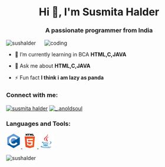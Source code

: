 <h1 align="center">Hi 👋, I'm Susmita Halder</h1>
<h3 align="center">A passionate programmer from India</h3>
<img align ="right"alt="coding"width="400"src="https://www.google.com/url?sa=i&url=https%3A%2F%2Flottiefiles.com%2Fanimations%2Fgirl-on-computer-with-idea-vKx1wtZe5l&psig=AOvVaw31eVafvgKsZ99BDTyRzdgB&ust=1695884757526000&source=images&cd=vfe&opi=89978449&ved=0CA4QjRxqFwoTCIC6tpadyoEDFQAAAAAdAAAAABAD>
<p align="left"> <img src="https://komarev.com/ghpvc/?username=sushalder&label=Profile%20views&color=0e75b6&style=flat" alt="sushalder" /> </p>

- 🌱 I’m currently learning in BCA **HTML,C,JAVA**

- 💬 Ask me about **HTML,C,JAVA**

- ⚡ Fun fact **I think i am lazy as panda**

<h3 align="left">Connect with me:</h3>
<p align="left">
<a href="https://fb.com/susmita halder" target="blank"><img align="center" src="https://raw.githubusercontent.com/rahuldkjain/github-profile-readme-generator/master/src/images/icons/Social/facebook.svg" alt="susmita halder" height="30" width="40" /></a>
<a href="https://instagram.com/_.anoldsoul" target="blank"><img align="center" src="https://raw.githubusercontent.com/rahuldkjain/github-profile-readme-generator/master/src/images/icons/Social/instagram.svg" alt="_.anoldsoul" height="30" width="40" /></a>
</p>

<h3 align="left">Languages and Tools:</h3>
<p align="left"> <a href="https://www.cprogramming.com/" target="_blank" rel="noreferrer"> <img src="https://raw.githubusercontent.com/devicons/devicon/master/icons/c/c-original.svg" alt="c" width="40" height="40"/> </a> <a href="https://www.w3.org/html/" target="_blank" rel="noreferrer"> <img src="https://raw.githubusercontent.com/devicons/devicon/master/icons/html5/html5-original-wordmark.svg" alt="html5" width="40" height="40"/> </a> <a href="https://www.java.com" target="_blank" rel="noreferrer"> <img src="https://raw.githubusercontent.com/devicons/devicon/master/icons/java/java-original.svg" alt="java" width="40" height="40"/> </a> </p>

<p><img align="center" src="https://github-readme-stats.vercel.app/api/top-langs?username=sushalder&show_icons=true&locale=en&layout=compact" alt="sushalder" /></p>
